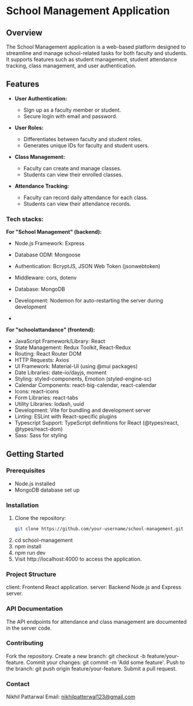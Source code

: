 # School Management Application

## Overview

The School Management application is a web-based platform designed to streamline and manage school-related tasks for both faculty and students. It supports features such as student management, student attendance tracking, class management, and user authentication.

## Features

- **User Authentication:**
  - Sign up as a faculty member or student.
  - Secure login with email and password.

- **User Roles:**
  - Differentiates between faculty and student roles.
  - Generates unique IDs for faculty and student users.

- **Class Management:**
  - Faculty can create and manage classes.
  - Students can view their enrolled classes.

- **Attendance Tracking:**
  - Faculty can record daily attendance for each class.
  - Students can view their attendance records.

 ### Tech stacks:

**For "School Management" (backend):**

- Node.js Framework: Express
- Database ODM: Mongoose
- Authentication: BcryptJS, JSON Web Token (jsonwebtoken)
- Middleware: cors, dotenv
- Database: MongoDB
- Development: Nodemon for auto-restarting the server during development

- 
 **For "schoolattandance" (frontend):**
- JavaScript Framework/Library: React
- State Management: Redux Toolkit, React-Redux
- Routing: React Router DOM
- HTTP Requests: Axios
- UI Framework: Material-UI (using @mui packages)
- Date Libraries: date-io/dayjs, moment
- Styling: styled-components, Emotion (styled-engine-sc)
- Calendar Components: react-big-calendar, react-calendar
- Icons: react-icons
- Form Libraries: react-tabs
- Utility Libraries: lodash, uuid
- Development: Vite for bundling and development server
- Linting: ESLint with React-specific plugins
- Typescript Support: TypeScript definitions for React (@types/react, @types/react-dom)
- Sass: Sass for styling

## Getting Started

### Prerequisites

- Node.js installed
- MongoDB database set up

### Installation

1. Clone the repository:
   ```bash
   git clone https://github.com/your-username/school-management.git

2. cd school-management
3. npm install
4. npm run dev
5. Visit http://localhost:4000 to access the application.

### Project Structure
client: Frontend React application.
server: Backend Node.js and Express server.

### API Documentation
The API endpoints for attendance and class management are documented in the server code.

### Contributing
Fork the repository.
Create a new branch: git checkout -b feature/your-feature.
Commit your changes: git commit -m 'Add some feature'.
Push to the branch: git push origin feature/your-feature.
Submit a pull request.

### Contact
Nikhil Pattarwal
Email: nikhilpatterwal123@gmail.com



